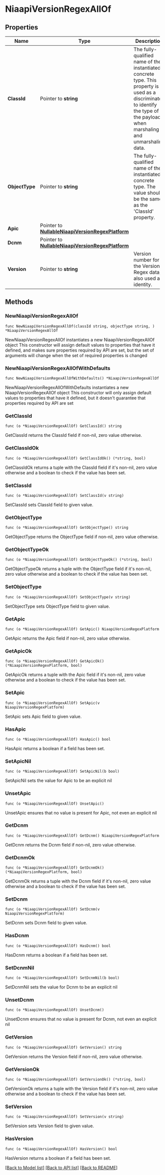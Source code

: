 # NiaapiVersionRegexAllOf

## Properties

Name | Type | Description | Notes
------------ | ------------- | ------------- | -------------
**ClassId** | Pointer to **string** | The fully-qualified name of the instantiated, concrete type. This property is used as a discriminator to identify the type of the payload when marshaling and unmarshaling data. | [default to "niaapi.VersionRegex"]
**ObjectType** | Pointer to **string** | The fully-qualified name of the instantiated, concrete type. The value should be the same as the &#39;ClassId&#39; property. | [default to "niaapi.VersionRegex"]
**Apic** | Pointer to [**NullableNiaapiVersionRegexPlatform**](NiaapiVersionRegexPlatform.md) |  | [optional] 
**Dcnm** | Pointer to [**NullableNiaapiVersionRegexPlatform**](NiaapiVersionRegexPlatform.md) |  | [optional] 
**Version** | Pointer to **string** | Version number for the Version Regex data, also used as identity. | [optional] 

## Methods

### NewNiaapiVersionRegexAllOf

`func NewNiaapiVersionRegexAllOf(classId string, objectType string, ) *NiaapiVersionRegexAllOf`

NewNiaapiVersionRegexAllOf instantiates a new NiaapiVersionRegexAllOf object
This constructor will assign default values to properties that have it defined,
and makes sure properties required by API are set, but the set of arguments
will change when the set of required properties is changed

### NewNiaapiVersionRegexAllOfWithDefaults

`func NewNiaapiVersionRegexAllOfWithDefaults() *NiaapiVersionRegexAllOf`

NewNiaapiVersionRegexAllOfWithDefaults instantiates a new NiaapiVersionRegexAllOf object
This constructor will only assign default values to properties that have it defined,
but it doesn't guarantee that properties required by API are set

### GetClassId

`func (o *NiaapiVersionRegexAllOf) GetClassId() string`

GetClassId returns the ClassId field if non-nil, zero value otherwise.

### GetClassIdOk

`func (o *NiaapiVersionRegexAllOf) GetClassIdOk() (*string, bool)`

GetClassIdOk returns a tuple with the ClassId field if it's non-nil, zero value otherwise
and a boolean to check if the value has been set.

### SetClassId

`func (o *NiaapiVersionRegexAllOf) SetClassId(v string)`

SetClassId sets ClassId field to given value.


### GetObjectType

`func (o *NiaapiVersionRegexAllOf) GetObjectType() string`

GetObjectType returns the ObjectType field if non-nil, zero value otherwise.

### GetObjectTypeOk

`func (o *NiaapiVersionRegexAllOf) GetObjectTypeOk() (*string, bool)`

GetObjectTypeOk returns a tuple with the ObjectType field if it's non-nil, zero value otherwise
and a boolean to check if the value has been set.

### SetObjectType

`func (o *NiaapiVersionRegexAllOf) SetObjectType(v string)`

SetObjectType sets ObjectType field to given value.


### GetApic

`func (o *NiaapiVersionRegexAllOf) GetApic() NiaapiVersionRegexPlatform`

GetApic returns the Apic field if non-nil, zero value otherwise.

### GetApicOk

`func (o *NiaapiVersionRegexAllOf) GetApicOk() (*NiaapiVersionRegexPlatform, bool)`

GetApicOk returns a tuple with the Apic field if it's non-nil, zero value otherwise
and a boolean to check if the value has been set.

### SetApic

`func (o *NiaapiVersionRegexAllOf) SetApic(v NiaapiVersionRegexPlatform)`

SetApic sets Apic field to given value.

### HasApic

`func (o *NiaapiVersionRegexAllOf) HasApic() bool`

HasApic returns a boolean if a field has been set.

### SetApicNil

`func (o *NiaapiVersionRegexAllOf) SetApicNil(b bool)`

 SetApicNil sets the value for Apic to be an explicit nil

### UnsetApic
`func (o *NiaapiVersionRegexAllOf) UnsetApic()`

UnsetApic ensures that no value is present for Apic, not even an explicit nil
### GetDcnm

`func (o *NiaapiVersionRegexAllOf) GetDcnm() NiaapiVersionRegexPlatform`

GetDcnm returns the Dcnm field if non-nil, zero value otherwise.

### GetDcnmOk

`func (o *NiaapiVersionRegexAllOf) GetDcnmOk() (*NiaapiVersionRegexPlatform, bool)`

GetDcnmOk returns a tuple with the Dcnm field if it's non-nil, zero value otherwise
and a boolean to check if the value has been set.

### SetDcnm

`func (o *NiaapiVersionRegexAllOf) SetDcnm(v NiaapiVersionRegexPlatform)`

SetDcnm sets Dcnm field to given value.

### HasDcnm

`func (o *NiaapiVersionRegexAllOf) HasDcnm() bool`

HasDcnm returns a boolean if a field has been set.

### SetDcnmNil

`func (o *NiaapiVersionRegexAllOf) SetDcnmNil(b bool)`

 SetDcnmNil sets the value for Dcnm to be an explicit nil

### UnsetDcnm
`func (o *NiaapiVersionRegexAllOf) UnsetDcnm()`

UnsetDcnm ensures that no value is present for Dcnm, not even an explicit nil
### GetVersion

`func (o *NiaapiVersionRegexAllOf) GetVersion() string`

GetVersion returns the Version field if non-nil, zero value otherwise.

### GetVersionOk

`func (o *NiaapiVersionRegexAllOf) GetVersionOk() (*string, bool)`

GetVersionOk returns a tuple with the Version field if it's non-nil, zero value otherwise
and a boolean to check if the value has been set.

### SetVersion

`func (o *NiaapiVersionRegexAllOf) SetVersion(v string)`

SetVersion sets Version field to given value.

### HasVersion

`func (o *NiaapiVersionRegexAllOf) HasVersion() bool`

HasVersion returns a boolean if a field has been set.


[[Back to Model list]](../README.md#documentation-for-models) [[Back to API list]](../README.md#documentation-for-api-endpoints) [[Back to README]](../README.md)


